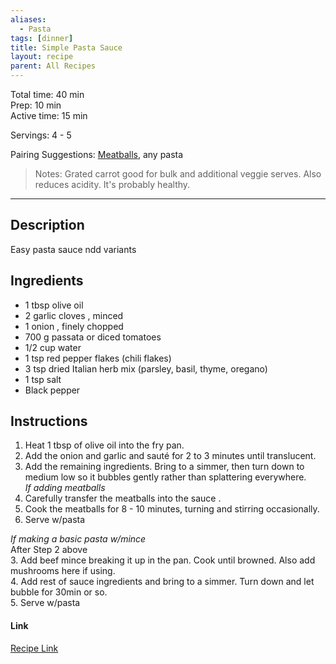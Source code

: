 ```yaml
---
aliases:
  - Pasta
tags: [dinner]
title: Simple Pasta Sauce
layout: recipe
parent: All Recipes
---
```

Total time: 40 min  
Prep: 10 min  
Active time: 15 min  
  
Servings: 4 - 5  
  
Pairing Suggestions: [Meatballs](./Meatballs.md), any pasta  
  
>Notes: Grated carrot good for bulk and additional veggie serves. Also reduces acidity. It's probably healthy.   
  
---  
## Description  
Easy pasta sauce ndd variants  
## Ingredients  
   
- 1 tbsp olive oil  
- 2 garlic cloves , minced  
- 1 onion , finely chopped  
- 700 g passata or diced tomatoes  
- 1/2 cup water  
- 1 tsp red pepper flakes (chili flakes)  
- 3 tsp dried Italian herb mix (parsley, basil, thyme, oregano)  
- 1 tsp salt  
- Black pepper  
## Instructions   
1. Heat 1 tbsp of olive oil into the fry pan.   
2. Add the onion and garlic and sauté for 2 to 3 minutes until translucent.   
3. Add the remaining ingredients. Bring to a simmer, then turn down to medium low so it bubbles gently rather than splattering everywhere.  
*If adding meatballs*  
3. Carefully transfer the meatballs into the sauce .  
4. Cook the meatballs for 8 - 10 minutes, turning and stirring occasionally.  
5. Serve w/pasta  
  
*If making a basic pasta w/mince*  
After Step 2 above  
3. Add beef mince breaking it up in the pan. Cook until browned. Also add mushrooms here if using.   
4. Add rest of sauce ingredients and bring to a simmer. Turn down and let bubble for 30min or so.   
5. Serve w/pasta  
  
#### Link  
[Recipe Link]()  
